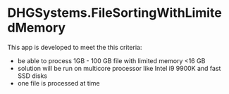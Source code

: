 # DHGSystems.FileSortingWithLimitedMemory

This app is developed to meet the this criteria:
   - be able to process  1GB - 100 GB file with limited memory <16 GB
   - solution will be run on multicore processor like Intel i9 9900K and fast SSD disks
   - one file is processed at time

